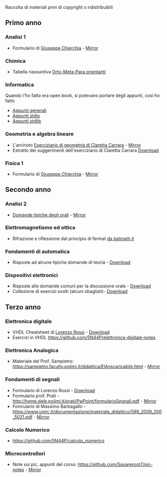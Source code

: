 Raccolta di materiali privi di copyright o ridistribuibili

## Primo anno

### Analisi 1
- Formulario di [Giuseppe Chierchia](https://docs.google.com/viewer?a=v&pid=explorer&chrome=true&srcid=0B4W4yLtAkKPZYjc3ZDdmN2MtMTk0OC00ZTkyLTk1ZDgtOGFhZDg3N2JjYTM5&hl=it) - <a href="1/AM1/formularioAM1chierchia.pdf" download> Mirror </a>

### Chimica
- Tabella riassuntiva  <a href="1/chimica/OMPBenzene.pdf" download> Orto-Meta-Para orientanti </a>

### Informatica
Quando l'ho fatto era open book, si potevano portare degli appunti, così ho fatto
- <a href="1/Informatica/noteVelociFDInformatica.pdf" download>Appunti generali</a>
- <a href="1/Informatica/stdio.pdf" download> Appunti stdio </a>
- <a href="1/Informatica/stdlib.pdf" download> Appunti stdlib </a>

### Geometria e algebra lineare
- L'arcinoto [Eserciziario di geometria di Claretta Carrara](http://science.unitn.it/~carrara/ESERCIZIARIO) - <a href="1/GAL/carrara.pdf" download> Mirror </a>
- Estratto dei suggerimenti dell'eserciziario di Claretta Carrara <a href="1/GAL/carraraSuggerimenti.pdf" download> Download </a>

### Fisica 1
- Formulario di [Giuseppe Chierchia](https://sites.google.com/view/giuseppechierchia/materiale-tecnico?authuser=0) - <a href="1/FIS1/formularioFIS1Cchierchia.pdf" download> Mirror </a>

## Secondo anno


### Analisi 2
-  [Domande tipiche degli orali](http://www1.mate.polimi.it/~bramanti/corsi/temidesame_analisi2/domande_orali_2019.pdf) - <a href="2/AM2/domande_orali_2019.pdf" download> Mirror </a>

### Elettromagnetismo ed ottica
- Rifrazione e riflessione dal principio di fermat [da batmath.it](http://www.batmath.it/fisica/fondamenti/rifl_rifr/rifl_rifr.htm)

### Fondamenti di automatica
- Risposte ad alcune tipiche domande di teoria - <a href="2/FDA/teoria_automatica.pdf" download> Download </a>


### Dispositivi elettronici
- Risposte alle domande comuni per la discussione orale - <a href="2/DE/DomandeOrale.pdf" download> Download </a> 
- Collezione di esercizi svolti (alcuni sbagliati)- <a href="2/DE/HomeworkS.zip" download> Download </a> 

## Terzo anno

### Elettronica digitale
- VHDL Cheatsheet di [Lorenzo Rossi](https://github.com/lorossi/appunti-vhdl) - <a href="3/Digitale/vhdl.pdf" download> Download </a>
- Esercizi in VHDL https://github.com/5N44P/elettronica-digitale-notes

### Elettronica Analogica
- Materiale del Prof. Sampietro: https://sampietro.faculty.polimi.it/didattica/ElAnscaricabile.html - [Mirror](https://github.com/5N44P/triennale-elettronica-polimi/tree/master/3/Analogica)

### Fondamenti di segnali
- Formulario di Lorenzo Rossi - <a href="3/Segnali/20191128_1130_FORMULARIO.pdf" download> Download </a>
- Formulario prof. Prati - http://home.deib.polimi.it/prati/PwPoint/formularioSegnali.pdf - <a href="3/Segnali/formularioProfPrati.pdf" download> Mirror </a>
- Fomrulario di Massimo Barbagallo - https://www.unirc.it/documentazione/materiale_didattico/599_2009_200_5021.pdf - <a href="3/Segnali/formularioBarbagallo.pdf" download> Mirror </a>

### Calcolo Numerico
- https://github.com/5N44P/calcolo_numerico

### Microcontrollori
- Note sui pic, appunti del corso: https://github.com/Squareroot7/pic-notes - [Mirror](https://github.com/5N44P/pic-notes)


